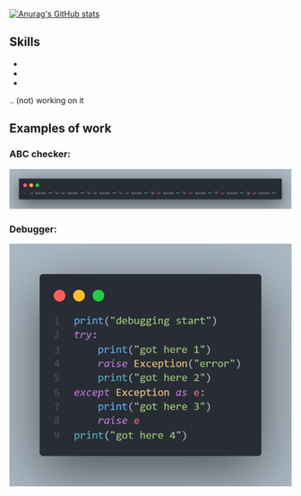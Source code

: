 [![Anurag's GitHub stats](https://github-readme-stats.vercel.app/api?username=YelovSK&hide=stars&theme=radical)](https://github.com/anuraghazra/github-readme-stats)

## Skills
-
-
-
.. (not) working on it
## Examples of work
### ABC checker:

<img src="imgs/abc.png" width="750">

### Debugger:

<img src="imgs/debugging.png" width="750">